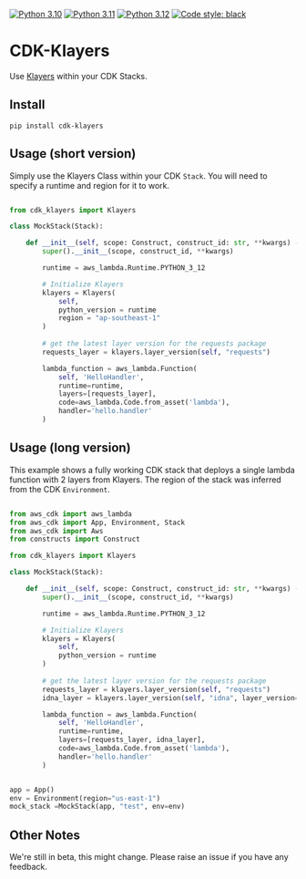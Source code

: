 [![Python 3.10](https://img.shields.io/badge/python-3.10-green?style=for-the-badge)](https://www.python.org/downloads/release/python-3100/)
[![Python 3.11](https://img.shields.io/badge/python-3.11-green?style=for-the-badge)](https://www.python.org/downloads/release/python-3110/)
[![Python 3.12](https://img.shields.io/badge/python-3.12-green?style=for-the-badge)](https://www.python.org/downloads/release/python-3120/)  [![Code style: black](https://img.shields.io/badge/code%20style-black-000000?style=for-the-badge)](https://github.com/psf/black)

# CDK-Klayers

Use [Klayers](https://github.com/keithrozario/Klayers) within your CDK Stacks.

## Install

    pip install cdk-klayers

## Usage (short version)

Simply use the Klayers Class within your CDK `Stack`. You will need to specify a runtime and region for it to work.

```python

from cdk_klayers import Klayers

class MockStack(Stack):

    def __init__(self, scope: Construct, construct_id: str, **kwargs) -> None:
        super().__init__(scope, construct_id, **kwargs)

        runtime = aws_lambda.Runtime.PYTHON_3_12

        # Initialize Klayers 
        klayers = Klayers(
            self,
            python_version = runtime
            region = "ap-southeast-1"
        )
    
        # get the latest layer version for the requests package
        requests_layer = klayers.layer_version(self, "requests")

        lambda_function = aws_lambda.Function(
            self, 'HelloHandler',
            runtime=runtime,
            layers=[requests_layer],
            code=aws_lambda.Code.from_asset('lambda'),
            handler='hello.handler'
        )

```

## Usage (long version)

This example shows a fully working CDK stack that deploys a single lambda function with 2 layers from Klayers. The region of the stack was inferred from the CDK `Environment`.

```python

from aws_cdk import aws_lambda
from aws_cdk import App, Environment, Stack
from aws_cdk import Aws
from constructs import Construct

from cdk_klayers import Klayers

class MockStack(Stack):

    def __init__(self, scope: Construct, construct_id: str, **kwargs) -> None:
        super().__init__(scope, construct_id, **kwargs)

        runtime = aws_lambda.Runtime.PYTHON_3_12

        # Initialize Klayers 
        klayers = Klayers(
            self,
            python_version = runtime
        )
    
        # get the latest layer version for the requests package
        requests_layer = klayers.layer_version(self, "requests")
        idna_layer = klayers.layer_version(self, "idna", layer_version="2")

        lambda_function = aws_lambda.Function(
            self, 'HelloHandler',
            runtime=runtime,
            layers=[requests_layer, idna_layer],
            code=aws_lambda.Code.from_asset('lambda'),
            handler='hello.handler'
        )


app = App()
env = Environment(region="us-east-1")
mock_stack =MockStack(app, "test", env=env)
```

## Other Notes

We're still in beta, this might change. Please raise an issue if you have any feedback.
